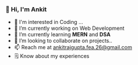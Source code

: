###  👋 Hi, I'm Ankit



- 👀 I'm interested in Coding ...
- 🔭 I’m currently working on Web Development
- 🌱 I’m currently learning **MERN** and **DSA**
- 👯 I’m looking to collaborate on projects..
- 📫 Reach me at ankitrajgupta.fea.26@gmail.com
- 🗒️ Know about my experiences 


